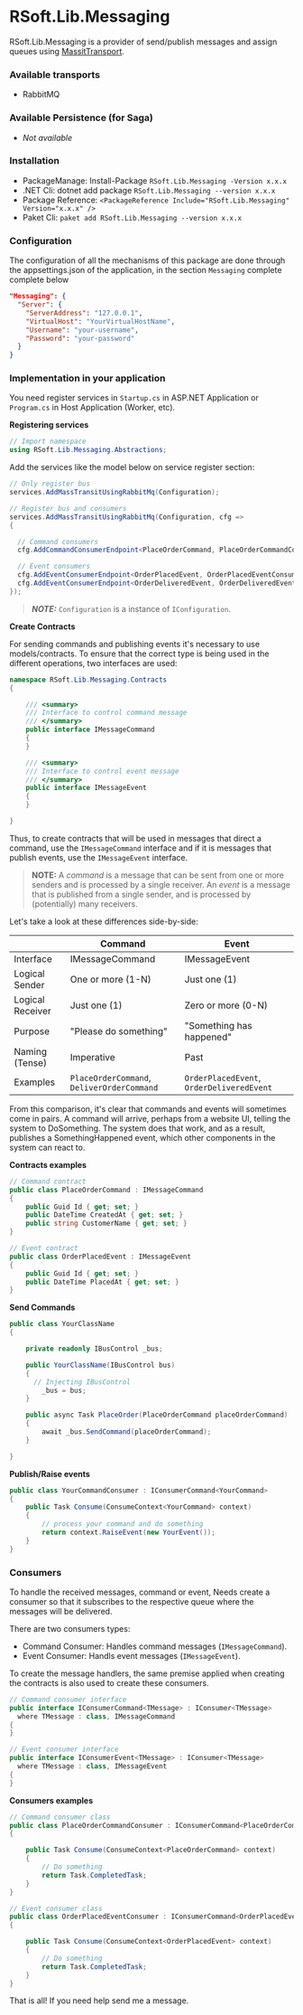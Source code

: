 # **RSoft.Lib.Messaging**

RSoft.Lib.Messaging is a provider of send/publish messages and assign queues using [MassitTransport](https://masstransit-project.com/).

### **Available transports**

  - RabbitMQ

### **Available Persistence (for Saga)**

  - _Not available_

### **Installation**

 - PackageManage: Install-Package `RSoft.Lib.Messaging -Version x.x.x`
 - .NET Cli: dotnet add package `RSoft.Lib.Messaging --version x.x.x`
 - Package Reference: `<PackageReference Include="RSoft.Lib.Messaging" Version="x.x.x" />`
 - Paket Cli: `paket add RSoft.Lib.Messaging --version x.x.x`

### **Configuration**

  The configuration of all the mechanisms of this package are done through the appsettings.json of the application, in the section `Messaging` complete complete below

```json
"Messaging": {
  "Server": {
    "ServerAddress": "127.0.0.1",
    "VirtualHost": "YourVirtualHostName",
    "Username": "your-username",
    "Password": "your-password"
  }
}
```

### **Implementation in your application**

You need register services in `Startup.cs` in ASP.NET Application or `Program.cs` in Host Application (Worker, etc).

**Registering services**

```c#
// Import namespace
using RSoft.Lib.Messaging.Abstractions;
```

Add the services like the model below on service register section:

```c#
// Only register bus
services.AddMassTransitUsingRabbitMq(Configuration);

// Register bus and consumers
services.AddMassTransitUsingRabbitMq(Configuration, cfg => 
{

  // Command consumers
  cfg.AddCommandConsumerEndpoint<PlaceOrderCommand, PlaceOrderCommandConsumer>();

  // Event consumers
  cfg.AddEventConsumerEndpoint<OrderPlacedEvent, OrderPlacedEventConsumer>();
  cfg.AddEventConsumerEndpoint<OrderDeliveredEvent, OrderDeliveredEventConsumer>();
});

```

> **_NOTE:_**  `Configuration` is a instance of `IConfiguration`.

**Create Contracts**

For sending commands and publishing events it's necessary to use models/contracts. To ensure that the correct type is being used in the different operations, two interfaces are used:

```c#
namespace RSoft.Lib.Messaging.Contracts
{

    /// <summary>
    /// Interface to control command message
    /// </summary>
    public interface IMessageCommand
    {
    }

    /// <summary>
    /// Interface to control event message
    /// </summary>
    public interface IMessageEvent
    {
    }

}
```

Thus, to create contracts that will be used in messages that direct a command, use the `IMessageCommand` interface and if it is messages that publish events, use the `IMessageEvent` interface.

> **NOTE:** A *command* is a message that can be sent from one or more senders and is processed by a single receiver. An *event* is a message that is published from a single sender, and is processed by (potentially) many receivers.

Let's take a look at these differences side-by-side:

| |Command|Event
------------|------------| -------------
Interface | IMessageCommand | IMessageEvent
Logical Sender | One or more (1-N) | Just one (1)
Logical Receiver | Just one (1) | Zero or more (0-N)
Purpose | "Please do something" |   "Something has happened"
Naming (Tense) | Imperative | Past
Examples | `PlaceOrderCommand`, `DeliverOrderCommand` | `OrderPlacedEvent`, `OrderDeliveredEvent` 

From this comparison, it's clear that commands and events will sometimes come in pairs. A command will arrive, perhaps from a website UI, telling the system to DoSomething. The system does that work, and as a result, publishes a SomethingHappened event, which other components in the system can react to.

**Contracts examples**

```c#
// Command contract
public class PlaceOrderCommand : IMessageCommand
{
    public Guid Id { get; set; }
    public DateTime CreatedAt { get; set; }
    public string CustomerName { get; set; }
}

// Event contract
public class OrderPlacedEvent : IMessageEvent
{
    public Guid Id { get; set; }
    public DateTime PlacedAt { get; set; }
}
```

**Send Commands**
```c#
public class YourClassName
{

    private readonly IBusControl _bus;

    public YourClassName(IBusControl bus)
    {
      // Injecting IBusControl
        _bus = bus;
    }

    public async Task PlaceOrder(PlaceOrderCommand placeOrderCommand)
    {
        await _bus.SendCommand(placeOrderCommand);
    }

}
```

**Publish/Raise events**

```c#
public class YourCommandConsumer : IConsumerCommand<YourCommand>
{
    public Task Consume(ConsumeContext<YourCommand> context)
    {
        // process your command and do something
        return context.RaiseEvent(new YourEvent());
    }
}
```

### Consumers

To handle the received messages, command or event, Needs create a consumer so that it subscribes to the respective queue where the messages will be delivered.

There are two consumers types:

- Command Consumer: Handles command messages (`IMessageCommand`).
- Event Consumer: Handls event messages (`IMessageEvent`).

To create the message handlers, the same premise applied when creating the contracts is also used to create these consumers.

```c#
// Command consumer interface
public interface IConsumerCommand<TMessage> : IConsumer<TMessage>
  where TMessage : class, IMessageCommand
{
}

// Event consumer interface
public interface IConsumerEvent<TMessage> : IConsumer<TMessage>
  where TMessage : class, IMessageEvent
{
}
```

**Consumers examples**

```c#
// Command consumer class
public class PlaceOrderCommandConsumer : IConsumerCommand<PlaceOrderCommand>
{

    public Task Consume(ConsumeContext<PlaceOrderCommand> context)
    {
        // Do something
        return Task.CompletedTask;
    }
}

// Event consumer class
public class OrderPlacedEventConsumer : IConsumerCommand<OrderPlacedEvent>
{

    public Task Consume(ConsumeContext<OrderPlacedEvent> context)
    {
        // Do something
        return Task.CompletedTask;
    }
}
```

That is all! If you need help send me a message.
